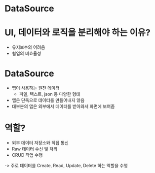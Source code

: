 # DataSource

# UI, 데이터와 로직을 분리해야 하는 이유?
- 유지보수의 어려움
- 협업의 비효율성

# DataSource
- 앱이 사용하는 원천 데이터
  * 파일, 텍스트, json 등 다양한 형태
- 앱은 단독으로 데이터를 만들어내지 않음
- 대부분의 앱은 외부에서 데이터를 받아와서 화면에 보여줌

# 역할?
- 외부 데이터 저장소와 직접 통신
- Raw 데이터 수신 및 처리
- CRUD 작업 수행

-> 주로 데이터를 Create, Read, Update, Delete 하는 역할을 수행